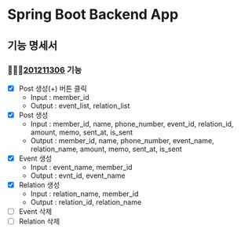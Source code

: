 # Spring Boot Backend App
## 기능 명세서
### 🧑🏻‍💻[201211306](https://github.com/201211306) 기능
- [X] Post 생성(+) 버튼 클릭
  - Input : member_id
  - Output : event_list, relation_list 
- [X] Post 생성
  - Input : member_id, name, phone_number, event_id, relation_id, amount, memo, sent_at, is_sent 
  - Output : member_id, name, phone_number, event_name, relation_name, amount, memo, sent_at, is_sent
- [X] Event 생성
  - Input : event_name, member_id
  - Output : evnt_id, event_name
- [X] Relation 생성
  - Input : relation_name, member_id
  - Output : relation_id, relation_name
- [ ] Event 삭제
- [ ] Relation 삭제